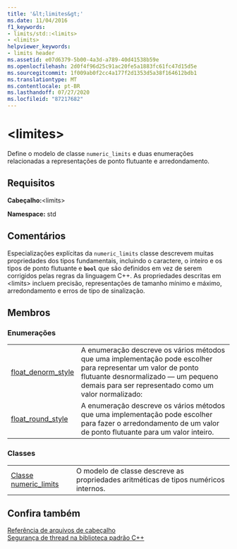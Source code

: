 ```yaml
---
title: '&lt;limites&gt;'
ms.date: 11/04/2016
f1_keywords:
- limits/std::<limits>
- <limits>
helpviewer_keywords:
- limits header
ms.assetid: e07d6379-5b00-4a3d-a789-40d41538b59e
ms.openlocfilehash: 2d0f4f96d25c91ac20fe5a1883fc61fc47d15d5e
ms.sourcegitcommit: 1f009ab0f2cc4a177f2d1353d5a38f164612bdb1
ms.translationtype: MT
ms.contentlocale: pt-BR
ms.lasthandoff: 07/27/2020
ms.locfileid: "87217682"
---
```

# <a name="ltlimitsgt"></a>&lt;limites&gt;

Define o modelo de classe `numeric_limits` e duas enumerações relacionadas a representações de ponto flutuante e arredondamento.

## <a name="requirements"></a>Requisitos

**Cabeçalho:**\<limits>

**Namespace:** std

## <a name="remarks"></a>Comentários

Especializações explícitas da `numeric_limits` classe descrevem muitas propriedades dos tipos fundamentais, incluindo o caractere, o inteiro e os tipos de ponto flutuante e **`bool`** que são definidos em vez de serem corrigidos pelas regras da linguagem C++. As propriedades descritas em \<limits> incluem precisão, representações de tamanho mínimo e máximo, arredondamento e erros de tipo de sinalização.

## <a name="members"></a>Membros

### <a name="enumerations"></a>Enumerações

|||
|-|-|
|[float_denorm_style](../standard-library/limits-enums.md#float_denorm_style)|A enumeração descreve os vários métodos que uma implementação pode escolher para representar um valor de ponto flutuante desnormalizado — um pequeno demais para ser representado como um valor normalizado:|
|[float_round_style](../standard-library/limits-enums.md#float_round_style)|A enumeração descreve os vários métodos que uma implementação pode escolher para fazer o arredondamento de um valor de ponto flutuante para um valor inteiro.|

### <a name="classes"></a>Classes

|||
|-|-|
|[Classe numeric_limits](../standard-library/numeric-limits-class.md)|O modelo de classe descreve as propriedades aritméticas de tipos numéricos internos.|

## <a name="see-also"></a>Confira também

[Referência de arquivos de cabeçalho](../standard-library/cpp-standard-library-header-files.md)\
[Segurança de thread na biblioteca padrão C++](../standard-library/thread-safety-in-the-cpp-standard-library.md)
